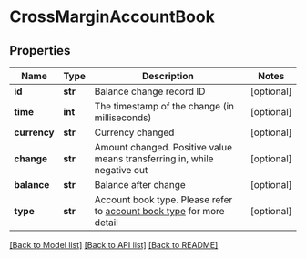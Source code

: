# CrossMarginAccountBook

## Properties
Name | Type | Description | Notes
------------ | ------------- | ------------- | -------------
**id** | **str** | Balance change record ID | [optional] 
**time** | **int** | The timestamp of the change (in milliseconds) | [optional] 
**currency** | **str** | Currency changed | [optional] 
**change** | **str** | Amount changed. Positive value means transferring in, while negative out | [optional] 
**balance** | **str** | Balance after change | [optional] 
**type** | **str** | Account book type.  Please refer to [account book type](#accountbook-type) for more detail | [optional] 

[[Back to Model list]](../README.md#documentation-for-models) [[Back to API list]](../README.md#documentation-for-api-endpoints) [[Back to README]](../README.md)


